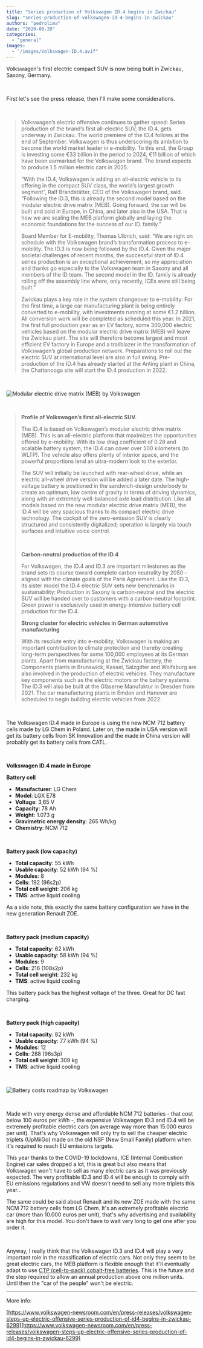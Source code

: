 ```yaml
---
title: "Series production of Volkswagen ID.4 begins in Zwickau"
slug: "series-production-of-volkswagen-id-4-begins-in-zwickau"
authors: "pedrolima"
date: "2020-08-20"
categories: 
  - "general"
images: 
  - "/images/Volkswagen-ID.4.avif"
---
```


Volkswagen's first electric compact SUV is now being built in Zwickau, Saxony, Germany.

 

First let's see the press release, then I'll make some considerations.

 

> Volkswagen’s electric offensive continues to gather speed: Series production of the brand’s first all-electric SUV, the ID.4, gets underway in Zwickau. The world premiere of the ID.4 follows at the end of September. Volkswagen is thus underscoring its ambition to become the world market leader in e-mobility. To this end, the Group is investing some €33 billion in the period to 2024, €11 billion of which have been earmarked for the Volkswagen brand. The brand expects to produce 1.5 million electric cars in 2025.
> 
> “With the ID.4, Volkswagen is adding an all-electric vehicle to its offering in the compact SUV class, the world’s largest growth segment”, Ralf Brandstätter, CEO of the Volkswagen brand, said. “Following the ID.3, this is already the second model based on the modular electric drive matrix (MEB). Going forward, the car will be built and sold in Europe, in China, and later also in the USA. That is how we are scaling the MEB platform globally and laying the economic foundations for the success of our ID. family.”
> 
> Board Member for E-mobility, Thomas Ulbrich, said: “We are right on schedule with the Volkswagen brand’s transformation process to e-mobility. The ID.3 is now being followed by the ID.4. Given the major societal challenges of recent months, the successful start of ID.4 series production is an exceptional achievement, so my appreciation and thanks go especially to the Volkswagen team in Saxony and all members of the ID team. The second model in the ID. family is already rolling off the assembly line where, only recently, ICEs were still being built.”
> 
> Zwickau plays a key role in the system changeover to e-mobility: For the first time, a large car manufacturing plant is being entirely converted to e-mobility, with investments running at some €1.2 billion. All conversion work will be completed as scheduled this year. In 2021, the first full production year as an EV factory, some 300,000 electric vehicles based on the modular electric drive matrix (MEB) will leave the Zwickau plant. The site will therefore become largest and most efficient EV factory in Europe and a trailblazer in the transformation of Volkswagen’s global production network. Preparations to roll out the electric SUV at international level are also in full swing. Pre-production of the ID.4 has already started at the Anting plant in China, the Chattanooga site will start the ID.4 production in 2022.

 

![Modular electric drive matrix (MEB) by Volkswagen](images/Modular-electric-drive-matrix-MEB-by-Volkswagen.avif)

 

> **Profile of Volkswagen’s first all-electric SUV.**
> 
> The ID.4 is based on Volkswagen’s modular electric drive matrix (MEB). This is an all-electric platform that maximizes the opportunities offered by e-mobility. With its low drag coefficient of 0.28 and scalable battery system, the ID.4 can cover over 500 kilometers (to WLTP). The vehicle also offers plenty of interior space, and the powerful proportions lend an ultra-modern look to the exterior.
> 
> The SUV will initially be launched with rear-wheel drive, while an electric all-wheel drive version will be added a later date. The high-voltage battery is positioned in the sandwich-design underbody to create an optimum, low centre of gravity in terms of driving dynamics, along with an extremely well-balanced axle load distribution. Like all models based on the new modular electric drive matrix (MEB), the ID.4 will be very spacious thanks to its compact electric drive technology. The cockpit of the zero-emission SUV is clearly structured and consistently digitalized; operation is largely via touch surfaces and intuitive voice control.
> 
>  
> 
> **Carbon-neutral production of the ID.4**
> 
> For Volkswagen, the ID.4 and ID.3 are important milestones as the brand sets its course toward complete carbon neutrality by 2050 – aligned with the climate goals of the Paris Agreement. Like the ID.3, its sister model the ID.4 electric SUV sets new benchmarks in sustainability: Production in Saxony is carbon-neutral and the electric SUV will be handed over to customers with a carbon-neutral footprint. Green power is exclusively used in energy-intensive battery cell production for the ID.4.
> 
> **Strong cluster for electric vehicles in German automotive manufacturing**
> 
> With its resolute entry into e-mobility, Volkswagen is making an important contribution to climate protection and thereby creating long-term perspectives for some 100,000 employees at its German plants. Apart from manufacturing at the Zwickau factory, the Components plants in Brunswick, Kassel, Salzgitter and Wolfsburg are also involved in the production of electric vehicles. They manufacture key components such as the electric motors or the battery systems. The ID.3 will also be built at the Gläserne Manufaktur in Dresden from 2021. The car manufacturing plants in Emden and Hanover are scheduled to begin building electric vehicles from 2022.

 

The Volkswagen ID.4 made in Europe is using the new NCM 712 battery cells made by LG Chem in Poland. Later on, the made in USA version will get its battery cells from SK Innovation and the made in China version will probably get its battery cells from CATL.

 

**Volkswagen ID.4 made in Europe**

**Battery cell**

- **Manufacturer**: LG Chem
- **Model**: LGX E78
- **Voltage**: 3,65 V
- **Capacity**: 78 Ah
- **Weight**: 1.073 g
- **Gravimetric energy density**: 265 Wh/kg
- **Chemistry**: NCM 712

 

**Battery pack (low capacity)**

- **Total capacity**: 55 kWh
- **Usable capacity**: 52 kWh (94 %)
- **Modules**: 8
- **Cells**: 192 (96s2p)
- **Total cell weight**: 206 kg
- **TMS**: active liquid cooling

As a side note, this exactly the same battery configuration we have in the new generation Renault ZOE.

 

**Battery pack (medium capacity)**

- **Total capacity**: 62 kWh
- **Usable capacity**: 58 kWh (94 %)
- **Modules**: 9
- **Cells**: 216 (108s2p)
- **Total cell weight**: 232 kg
- **TMS**: active liquid cooling

This battery pack has the highest voltage of the three. Great for DC fast charging.

 

**Battery pack (high capacity)**

- **Total capacity**: 82 kWh
- **Usable capacity**: 77 kWh (94 %)
- **Modules**: 12
- **Cells**: 288 (96s3p)
- **Total cell weight**: 309 kg
- **TMS**: active liquid cooling

 

![Battery costs roadmap by Volkswagen](images/battery-costs-roadmap-by-volkswagen.avif)

 

Made with very energy dense and affordable NCM 712 batteries - that cost below 100 euros per kWh -, the expensive Volkswagen ID.3 and ID.4 will be extremely profitable electric cars (on average way more than 15.000 euros per unit). That's why Volkswagen will only try to sell the cheaper electric triplets (UpMiiGo) made on the old NSF (New Small Family) platform when it's required to reach EU emissions targets.

This year thanks to the COVID-19 lockdowns, ICE (Internal Combustion Engine) car sales dropped a lot, this is great but also means that Volkswagen won't have to sell as many electric cars as it was previously expected. The very profitable ID.3 and ID.4 will be enough to comply with EU emissions regulations and VW doesn't need to sell any more triplets this year...

The same could be said about Renault and its new ZOE made with the same NCM 712 battery cells from LG Chem. It's an extremely profitable electric car (more than 10.000 euros per unit), that's why advertising and availability are high for this model. You don't have to wait very long to get one after you order it.

 

Anyway, I really think that the Volkswagen ID.3 and ID.4 will play a very important role in the massification of electric cars. Not only they seem to be great electric cars, the MEB platform is flexible enough that it'll eventually adapt to use [CTP (cell-to-pack) cobalt-free batteries](/2020/04/12/simple-solution-for-safer-cheaper-more-energy-dense-batteries/). This is the future and the step required to allow an annual production above one million units. Until then the "car of the people" won't be electric.

---

More info:

[https://www.volkswagen-newsroom.com/en/press-releases/volkswagen-steps-up-electric-offensive-series-production-of-id4-begins-in-zwickau-6299](https://www.volkswagen-newsroom.com/en/press-releases/volkswagen-steps-up-electric-offensive-series-production-of-id4-begins-in-zwickau-6299)
